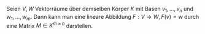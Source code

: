 Seien $V, W$ Vektorräume über demselben Körper $K$ mit Basen $v_1, …, v_n$ und $w_1, …, w_m$. Dann kann man eine lineare Abbildung $F: V \rightarrow W, F(v) = w$ durch eine Matrix $M \in K^{m \times n}$  darstellen.